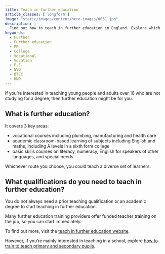 ```yaml
---
title: Teach in further education
article_classes: ['longform']
image: "static/images/content/hero-images/0031.jpg"
description: |-
  Find out how to teach in further education in England. Explore which qualifications you need and how to find further education teacher training.
keywords:
  - Further
  - Further education
  - FE
  - College
  - Vocational
  - Vocation
  - F.E.
  - NVQ
  - BTEC
  - HND
---
```



If you’re interested in teaching young people and adults over 16 who are not studying for a degree, then further education might be for you. 

## What is further education?

It covers 3 key areas: 

* vocational courses including plumbing, manufacturing and health care
* academic classroom-based learning of subjects including English and maths, including A levels in a sixth form college
* basic skills courses on literacy, numeracy, English for speakers of other languages, and special needs

Whichever route you choose, you could teach a diverse set of learners.

## What qualifications do you need to teach in further education?

You do not always need a prior teaching qualification or an academic degree to start teaching in further education. 

Many further education training providers offer funded teacher training on the job, so you can start immediately. 

To find out more, visit the [teach in further education website](https://www.teachinfurthereducation.education.gov.uk/).

However, if you’re mainly interested in teaching in a school, explore [how to train to teach primary and secondary pupils](/train-to-be-a-teacher).